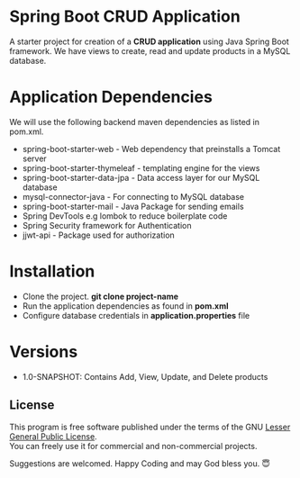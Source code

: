 # Spring Boot CRUD Application
A starter project for creation of a **CRUD application** using Java Spring Boot framework.
We have views to create, read and update products in a MySQL database.

# Application Dependencies
We will use the following backend maven dependencies as listed in pom.xml.

* spring-boot-starter-web - Web dependency that preinstalls a Tomcat server <br/>
* spring-boot-starter-thymeleaf - templating engine for the views <br/>
* spring-boot-starter-data-jpa - Data access layer for our MySQL database <br/>
* mysql-connector-java - For connecting to MySQL database <br/>
* spring-boot-starter-mail - Java Package for sending emails <br/>
* Spring DevTools e.g lombok to reduce boilerplate code <br/>
* Spring Security framework for Authentication </br>
* jjwt-api - Package used for authorization

# Installation
* Clone the project.  **git clone project-name**  <br/>
* Run the application dependencies as found in **pom.xml** <br/>
* Configure database credentials in **application.properties** file<br/>

# Versions

* 1.0-SNAPSHOT: Contains Add, View, Update, and Delete products

## License
This program is free software published under the terms of the GNU [Lesser General Public License](http://www.gnu.org/copyleft/lesser.html). <br/>
You can freely use it for commercial and non-commercial projects.

Suggestions are welcomed. Happy Coding and may God bless you. 😇


